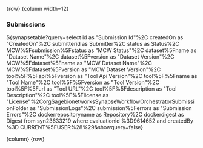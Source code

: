 <!-- markdownlint-disable-next-line first-line-h1 -->
{row}
{column width=12}

### Submissions

<!-- markdownlint-disable-next-line first-line-h1 -->
${synapsetable?query=select id as "Submission Id"%2C createdOn as "CreatedOn"%2C submitterid as Submitter%2C status as Status%2C MCW%5Fsubmission%5Fstatus as "MCW Status"%2C dataset%5Fname as "Dataset Name"%2C dataset%5Fversion as "Dataset Version"%2C MCW%5Fdataset%5Fname as "MCW Dataset Name"%2C MCW%5Fdataset%5Fversion as "MCW Dataset Version"%2C tool%5F%5Fapi%5Fversion as "Tool Api Version"%2C tool%5F%5Fname as "Tool Name"%2C tool%5F%5Fversion as "Tool Version"%2C tool%5F%5Furl as "Tool URL"%2C tool%5F%5Fdescription as "Tool Description"%2C tool%5F%5Flicense as "License"%2CorgSagebionetworksSynapseWorkflowOrchestratorSubmissionFolder as "SubmissionLogs"%2C submission%5Ferrors as "Submission Errors"%2C dockerrepositoryname as Repository%2C dockerdigest as Digest  from  syn23633219 where evaluationid %3D9614652 and createdBy %3D CURRENT%5FUSER%28%29&showquery=false}

{column}
{row}
